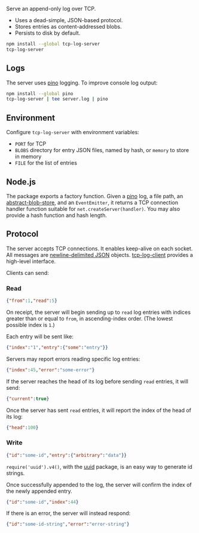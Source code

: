 Serve an append-only log over TCP.

- Uses a dead-simple, JSON-based protocol.
- Stores entries as content-addressed blobs.
- Persists to disk by default.

```bash
npm install --global tcp-log-server
tcp-log-server
```

## Logs

The server uses [pino] logging.  To improve console log output:

```bash
npm install --global pino
tcp-log-server | tee server.log | pino
```

[pino]: https://npmjs.com/packages/pino

## Environment

Configure `tcp-log-server` with environment variables:

- `PORT` for TCP
- `BLOBS` directory for entry JSON files, named by hash, or `memory` to
  store in memory
- `FILE` for the list of entries

## Node.js

The package exports a factory function.  Given a [pino] log, a file
path, an [abstract-blob-store], and an `EventEmitter`, it returns a TCP
connection handler function suitable for `net.createServer(handler)`.
You may also provide a hash function and hash length.

[abstract-blob-store]: https://npmjs.com/packages/abstract-blob-store

## Protocol

The server accepts TCP connections.  It enables keep-alive on each
socket.  All messages are [newline-delimited JSON][ndjson] objects.
[tcp-log-client] provides a high-level interface.

[tcp-log-client]: https://npmjs.com/packages/tcp-log-client

[ndjson]: https://npmjs.com/packages/ndjson

Clients can send:

### Read

```json
{"from":1,"read":5}
```

On receipt, the server will begin sending up to `read` log entries
with indices greater than or equal to `from`, in ascending-index order.
(The lowest possible index is `1`.)

Each entry will be sent like:

```json
{"index":"1","entry":{"some":"entry"}}
```

Servers may report errors reading specific log entries:

```json
{"index":45,"error":"some-error"}
```

If the server reaches the head of its log before sending `read`
entries, it will send:

```json
{"current":true}
```

Once the server has sent `read` entries, it will report the index of
the head of its log:

```json
{"head":100}
```

### Write

```json
{"id":"some-id","entry":{"arbitrary":"data"}}
```

`require('uuid').v4()`, with the [uuid] package, is an easy way to
generate id strings.

[uuid]: https://npmjs.com/packages/uuid

Once successfully appended to the log, the server will confirm the
index of the newly appended entry.

```json
{"id":"some-id","index":44}
```

If there is an error, the server will instead respond:

```json
{"id":"some-id-string","error":"error-string"}
```
